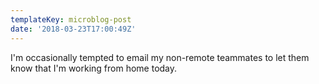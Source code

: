 ```yaml
---
templateKey: microblog-post
date: '2018-03-23T17:00:49Z'
---
```


I'm occasionally tempted to email my non-remote teammates to let them know that I'm working from home today.

